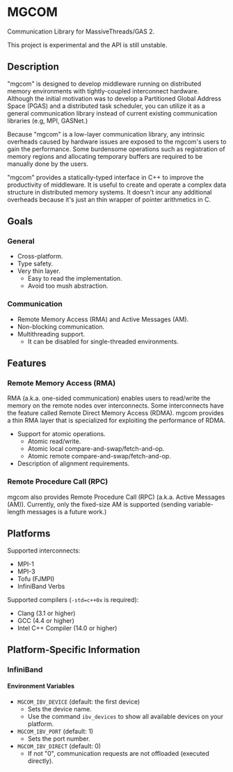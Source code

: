 
MGCOM
=====

Communication Library for MassiveThreads/GAS 2.

This project is experimental and the API is still unstable.

Description
-----------

"mgcom" is designed to develop middleware
running on distributed memory environments
with tightly-coupled interconnect hardware.
Although the initial motivation was
to develop a Partitioned Global Address Space (PGAS) 
and a distributed task scheduler,
you can utilize it
as a general communication library
instead of current existing communication libraries
(e.g, MPI, GASNet.)

Because "mgcom" is a low-layer communication library,
any intrinsic overheads caused by hardware issues
are exposed to the mgcom's users to gain the performance.
Some burdensome operations such as registration of memory regions
and allocating temporary buffers are required to be manually done by the users.

"mgcom" provides a statically-typed interface in C++
to improve the productivity of middleware.
It is useful to create and operate
a complex data structure in distributed memory systems.
It doesn't incur any additional overheads
because it's just an thin wrapper of pointer arithmetics in C.

Goals
-----

### General

- Cross-platform.
- Type safety.
- Very thin layer.
    - Easy to read the implementation.
    - Avoid too mush abstraction.

### Communication

- Remote Memory Access (RMA) and Active Messages (AM).
- Non-blocking communication.
- Multithreading support.
    - It can be disabled for single-threaded environments.

Features
--------

### Remote Memory Access (RMA)

RMA (a.k.a. one-sided communication)
enables users to read/write the memory on the remote nodes over interconnects.
Some interconnects have the feature called Remote Direct Memory Access (RDMA).
mgcom provides a thin RMA layer that is specialized for
exploiting the performance of RDMA.

- Support for atomic operations.
    - Atomic read/write.
    - Atomic local compare-and-swap/fetch-and-op.
    - Atomic remote compare-and-swap/fetch-and-op.
- Description of alignment requirements.

### Remote Procedure Call (RPC)

mgcom also provides Remote Procedure Call (RPC)
(a.k.a. Active Messages (AM)).
Currently, only the fixed-size AM is supported
(sending variable-length messages is a future work.)

Platforms
---------

Supported interconnects:

- MPI-1
- MPI-3
- Tofu (FJMPI)
- InfiniBand Verbs

Supported compilers (`-std=c++0x` is required):

- Clang (3.1 or higher)
- GCC (4.4 or higher)
- Intel C++ Compiler (14.0 or higher)


Platform-Specific Information
-----------------------------

### InfiniBand

#### Environment Variables

- `MGCOM_IBV_DEVICE` (default: the first device)
    - Sets the device name.
    - Use the command `ibv_devices` to show all available devices on your platform.
- `MGCOM_IBV_PORT` (default: 1)
    - Sets the port number.
- `MGCOM_IBV_DIRECT` (default: 0)
    - If not "0", communication requests are not offloaded (executed directly).

